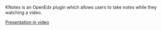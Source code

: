 KNotes is an OpenEdx plugin which allows users to take notes while they watching a video.

[Presentation in video](http://www.kalyzee.com/knotes/)

